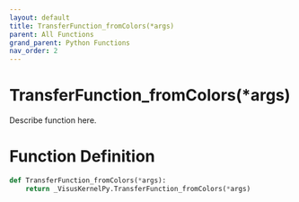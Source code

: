 ```yaml
---
layout: default
title: TransferFunction_fromColors(*args)
parent: All Functions
grand_parent: Python Functions
nav_order: 2
---
```


# TransferFunction_fromColors(*args)

Describe function here.

# Function Definition

```python
def TransferFunction_fromColors(*args):
    return _VisusKernelPy.TransferFunction_fromColors(*args)
```